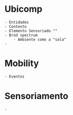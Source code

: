 # Ubicomp
    - Entidades
    - Contexto
    - Elemento Sensoriado ""
    - Brod spectrum 
        - Ambiente como a "sala"
    -
 # Mobility
    - Eventos
  
 # Sensoriamento
    - 
